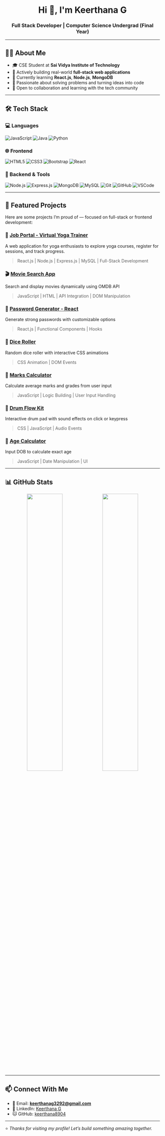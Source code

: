 <h1 align="center">Hi 👋, I'm Keerthana G</h1>
<h3 align="center">Full Stack Developer | Computer Science Undergrad (Final Year)</h3>

---

## 👩‍💻 About Me

- 🎓 CSE Student at **Sai Vidya Institute of Technology**  
- 🔭 Actively building real-world **full-stack web applications**  
- 🌱 Currently learning **React.js**, **Node.js**, **MongoDB**  
- 💬 Passionate about solving problems and turning ideas into code  
- 🤝 Open to collaboration and learning with the tech community  

---

## 🛠️ Tech Stack

### 💻 Languages
![JavaScript](https://img.shields.io/badge/-JavaScript-05122A?style=flat&logo=javascript)
![Java](https://img.shields.io/badge/-Java-05122A?style=flat&logo=java)
![Python](https://img.shields.io/badge/-Python-05122A?style=flat&logo=python)

### 🌐 Frontend
![HTML5](https://img.shields.io/badge/-HTML5-05122A?style=flat&logo=html5)
![CSS3](https://img.shields.io/badge/-CSS3-05122A?style=flat&logo=css3)
![Bootstrap](https://img.shields.io/badge/-Bootstrap-05122A?style=flat&logo=bootstrap)
![React](https://img.shields.io/badge/-React-05122A?style=flat&logo=react)

### 🔧 Backend & Tools
![Node.js](https://img.shields.io/badge/-Node.js-05122A?style=flat&logo=node.js)
![Express.js](https://img.shields.io/badge/-Express.js-05122A?style=flat&logo=express)
![MongoDB](https://img.shields.io/badge/-MongoDB-05122A?style=flat&logo=mongodb)
![MySQL](https://img.shields.io/badge/-MySQL-05122A?style=flat&logo=mysql)
![Git](https://img.shields.io/badge/-Git-05122A?style=flat&logo=git)
![GitHub](https://img.shields.io/badge/-GitHub-05122A?style=flat&logo=github)
![VSCode](https://img.shields.io/badge/-VS%20Code-05122A?style=flat&logo=visual-studio-code)

---

## 🌟 Featured Projects

Here are some projects I’m proud of — focused on full-stack or frontend development:

### 💼 [Job Portal - Virtual Yoga Trainer](https://github.com/keerthana8904/virtual-yoga-trainer)  
A web application for yoga enthusiasts to explore yoga courses, register for sessions, and track progress.  
> React.js | Node.js | Express.js | MySQL | Full-Stack Development

### 🎬 [Movie Search App](https://github.com/keerthana8904/movieSearch)  
Search and display movies dynamically using OMDB API  
> JavaScript | HTML | API Integration | DOM Manipulation

### 🔐 [Password Generator - React](https://github.com/keerthana8904/passwordGenerator-React)  
Generate strong passwords with customizable options  
> React.js | Functional Components | Hooks

### 🎲 [Dice Roller](https://github.com/keerthana8904/DiceRoller)  
Random dice roller with interactive CSS animations  
> CSS Animation | DOM Events

### 🎯 [Marks Calculator](https://github.com/keerthana8904/Marks_Calculator)  
Calculate average marks and grades from user input  
> JavaScript | Logic Building | User Input Handling

### 🥁 [Drum Flow Kit](https://github.com/keerthana8904/Drum_flow_kit)  
Interactive drum pad with sound effects on click or keypress  
> CSS | JavaScript | Audio Events

### 📅 [Age Calculator](https://github.com/keerthana8904/AgeCalculator)  
Input DOB to calculate exact age  
> JavaScript | Date Manipulation | UI

---

## 📊 GitHub Stats

<p align="center">
  <img width="48%" src="https://github-readme-stats.vercel.app/api?username=keerthana8904&show_icons=true&theme=radical" />
  <img width="48%" src="https://github-readme-streak-stats.herokuapp.com?user=keerthana8904&theme=radical&hide_border=false" />
</p>

---

## 📫 Connect With Me

- 📧 Email: **keerthanag3292@gmail.com**  
- 💼 LinkedIn: [Keerthana G](https://www.linkedin.com/in/keerthana-g-043829295)  
- 🐱 GitHub: [keerthana8904](https://github.com/keerthana8904)  

---

⭐ *Thanks for visiting my profile! Let’s build something amazing together.*
